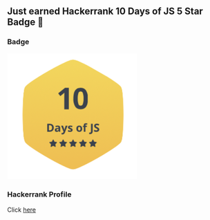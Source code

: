 ## Just earned Hackerrank 10 Days of JS 5 Star Badge 🥳

### Badge

<img src="https://github.com/srushti1hub/learn-to-code/blob/main/JavaScript/JS%20Badge.png" width="300"></img>

### Hackerrank Profile

Click [here](https://www.hackerrank.com/sciver45)
